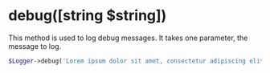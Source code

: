 # debug([string $string])
This method is used to log debug messages. It takes one parameter, the message to log.

```php
$Logger->debug('Lorem ipsum dolor sit amet, consectetur adipiscing elit.');
```
